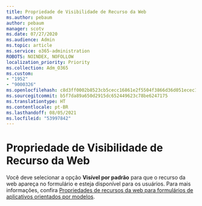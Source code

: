 ```yaml
---
title: Propriedade de Visibilidade de Recurso da Web
ms.author: pebaum
author: pebaum
manager: scotv
ms.date: 07/27/2020
ms.audience: Admin
ms.topic: article
ms.service: o365-administration
ROBOTS: NOINDEX, NOFOLLOW
localization_priority: Priority
ms.collection: Adm_O365
ms.custom:
- "1952"
- "9000326"
ms.openlocfilehash: c8d3ff0002b8523cb5cecc16861e2f5504f3866d36d051ecec1592dba64fd423
ms.sourcegitcommit: b5f7da89a650d2915dc652449623c78be6247175
ms.translationtype: HT
ms.contentlocale: pt-BR
ms.lasthandoff: 08/05/2021
ms.locfileid: "53997842"
---
```

# <a name="webresource-visibility-property"></a>Propriedade de Visibilidade de Recurso da Web

Você deve selecionar a opção **Visível por padrão** para que o recurso da web apareça no formulário e esteja disponível para os usuários. Para mais informações, confira [Propriedades de recursos da web para formulários de aplicativos orientados por modelos](https://docs.microsoft.com/powerapps/maker/model-driven-apps/web-resource-properties-legacy).